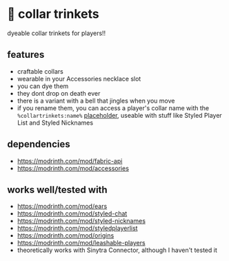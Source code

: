# 🐾 collar trinkets

dyeable collar trinkets for players!!

## features
- craftable collars
- wearable in your Accessories necklace slot
- you can dye them
- they dont drop on death ever
- there is a variant with a bell that jingles when you move
- if you rename them, you can access a player's collar name with the `%collartrinkets:name%` [placeholder](https://placeholders.pb4.eu/), useable with stuff like Styled Player List and Styled Nicknames

## dependencies
- https://modrinth.com/mod/fabric-api
- https://modrinth.com/mod/accessories

## works well/tested with
- https://modrinth.com/mod/ears
- https://modrinth.com/mod/styled-chat
- https://modrinth.com/mod/styled-nicknames
- https://modrinth.com/mod/styledplayerlist
- https://modrinth.com/mod/origins
- https://modrinth.com/mod/leashable-players
- theoretically works with Sinytra Connector, although I haven't tested it